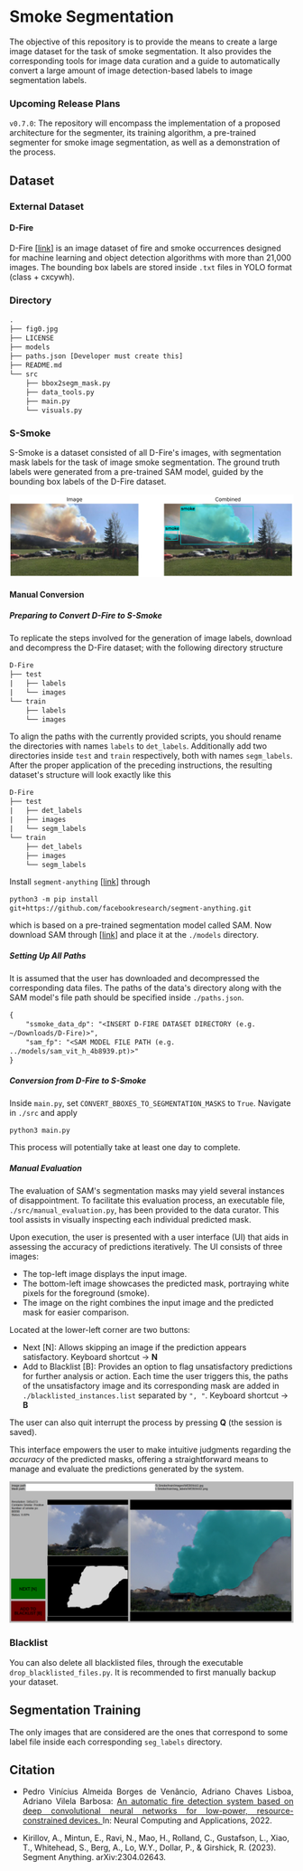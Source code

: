 # Smoke Segmentation

The objective of this repository is to provide the means to create a large image dataset for the task of smoke segmentation. It also provides the corresponding tools for image data curation and a guide to automatically convert a large amount of image detection-based labels to image segmentation labels.

### Upcoming Release Plans

`v0.7.0`: The repository will encompass the implementation of a proposed architecture for the segmenter, its training algorithm, a pre-trained segmenter for smoke image segmentation, as well as a demonstration of the process.

## Dataset

### External Dataset

#### D-Fire

D-Fire [[link](https://github.com/gaiasd/DFireDataset)] is an image dataset of fire and smoke occurrences designed for machine learning and object detection algorithms with more than 21,000 images. The bounding box labels are stored inside `.txt` files in YOLO format (class + cxcywh).

### Directory

```
.
├── fig0.jpg
├── LICENSE
├── models
├── paths.json [Developer must create this]
├── README.md
└── src
    ├── bbox2segm_mask.py
    ├── data_tools.py
    ├── main.py
    └── visuals.py
```

### S-Smoke

S-Smoke is a dataset consisted of all D-Fire's images, with segmentation mask labels for the task of image smoke segmentation. The ground truth labels were generated from a pre-trained SAM model, guided by the bounding box labels of the D-Fire dataset.

![](./fig0.jpg)

#### Manual Conversion

##### Preparing to Convert D-Fire to S-Smoke

To replicate the steps involved for the generation of image labels, download and decompress the D-Fire dataset; with the following directory structure
```
D-Fire
├── test
|   ├── labels
|   └── images
└── train
    ├── labels
    └── images
```
To align the paths with the currently provided scripts, you should rename the directories with names `labels` to `det_labels`. Additionally add two directories inside `test` and `train` respectively, both with names `segm_labels`. After the proper application of the preceding instructions, the resulting dataset's structure will look exactly like this
```
D-Fire
├── test
|   ├── det_labels
|   ├── images
|   └── segm_labels
└── train
    ├── det_labels
    ├── images
    └── segm_labels
```
Install `segment-anything` [[link](https://github.com/facebookresearch/segment-anything)] through
```
python3 -m pip install git+https://github.com/facebookresearch/segment-anything.git
```
which is based on a pre-trained segmentation model called SAM. Now download SAM through [[link](https://dl.fbaipublicfiles.com/segment_anything/sam_vit_h_4b8939.pth)] and place it at the `./models` directory.

##### Setting Up All Paths

It is assumed that the user has downloaded and decompressed the corresponding data files. The paths of the data's directory along with the SAM model's file path should be specified inside `./paths.json`.
```
{
    "ssmoke_data_dp": "<INSERT D-FIRE DATASET DIRECTORY (e.g. ~/Downloads/D-Fire)>",
    "sam_fp": "<SAM MODEL FILE PATH (e.g. ../models/sam_vit_h_4b8939.pt)>"
}
```

##### Conversion from D-Fire to S-Smoke

Inside `main.py`, set `CONVERT_BBOXES_TO_SEGMENTATION_MASKS` to `True`. Navigate in `./src` and apply
```
python3 main.py
```
This process will potentially take at least one day to complete.

##### Manual Evaluation

The evaluation of SAM's segmentation masks may yield several instances of disappointment. To facilitate this evaluation process, an executable file, `./src/manual_evaluation.py`, has been provided to the data curator. This tool assists in visually inspecting each individual predicted mask.

Upon execution, the user is presented with a user interface (UI) that aids in assessing the accuracy of predictions iteratively. The UI consists of three images:

- The top-left image displays the input image.
- The bottom-left image showcases the predicted mask, portraying white pixels for the foreground (smoke).
- The image on the right combines the input image and the predicted mask for easier comparison.

Located at the lower-left corner are two buttons:

- Next [N]: Allows skipping an image if the prediction appears satisfactory. Keyboard shortcut -> **N**
- Add to Blacklist [B]: Provides an option to flag unsatisfactory predictions for further analysis or action. Each time the user triggers this, the paths of the unsatisfactory image and its corresponding mask are added in `./blacklisted_instances.list` separated by `", "`. Keyboard shortcut -> **B**

The user can also quit interrupt the process by pressing **Q** (the session is saved).

This interface empowers the user to make intuitive judgments regarding the *accuracy* of the predicted masks, offering a straightforward means to manage and evaluate the predictions generated by the system.

![](./fig1.png)

### Blacklist

You can also delete all blacklisted files, through the executable `drop_blacklisted_files.py`. It is recommended to first manually backup your dataset.

## Segmentation Training

The only images that are considered are the ones that correspond to some label file inside each corresponding `seg_labels` directory.

## Citation

- <p align="justify">Pedro Vinícius Almeida Borges de Venâncio, Adriano Chaves Lisboa, Adriano Vilela Barbosa: <a href="https://link.springer.com/article/10.1007/s00521-022-07467-z"> An automatic fire detection system based on deep convolutional neural networks for low-power, resource-constrained devices. </a> In: Neural Computing and Applications, 2022.</p>

- Kirillov, A., Mintun, E., Ravi, N., Mao, H., Rolland, C., Gustafson, L., Xiao, T., Whitehead, S., Berg, A., Lo, W.Y., Dollar, P., & Girshick, R. (2023). Segment Anything. arXiv:2304.02643.


